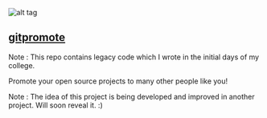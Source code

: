 ![alt tag](https://raw.githubusercontent.com/waseem18/gitpromote/master/static/images/dp.PNG)

<a href="https://gitpromote.appspot.com/"><h2>gitpromote</h2></a>

Note : This repo contains legacy code which I wrote in the initial days of my college.

Promote your open source projects to many other people like you!

Note : The idea of this project is being developed and improved in another project. Will soon reveal it. :)
